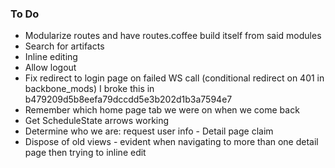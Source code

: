### To Do

- Modularize routes and have routes.coffee build itself from said modules
- Search for artifacts
- Inline editing
- Allow logout
- Fix redirect to login page on failed WS call (conditional redirect on 401 in backbone_mods) I broke this in b479209d5b8eefa79dccdd5e3b202d1b3a7594e7
- Remember which home page tab we were on when we come back
- Get ScheduleState arrows working
- Determine who we are: request user info - Detail page claim
- Dispose of old views - evident when navigating to more than one detail page then trying to inline edit